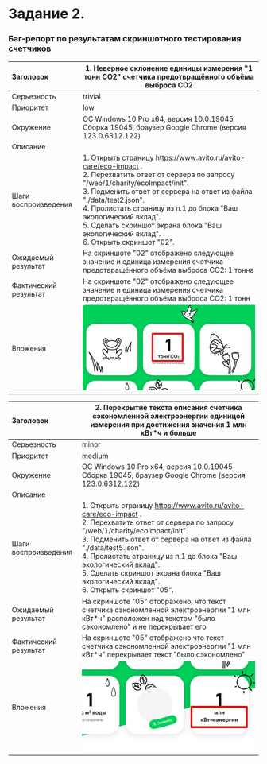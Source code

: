 # Задание 2.

### Баг-репорт по результатам скриншотного тестирования счетчиков

| Заголовок | 1. Неверное склонение единицы измерения "1 тонн CO2" счетчика предотвращённого объёма выброса CO2 |
|:---|-----------|
| Серьезность | trivial |
| Приоритет | low |
| Окружение | ОС Windows 10 Pro x64, версия 10.0.19045 Сборка 19045, браузер Google Chrome (версия 123.0.6312.122) |
| Описание   |  |
| Шаги воспроизведения | 1. Открыть страницу https://www.avito.ru/avito-care/eco-impact . <br/> 2. Перехватить ответ от сервера по запросу "/web/1/charity/ecoImpact/init". <br/> 3. Подменить ответ от сервера на ответ из файла "./data/test2.json". <br/> 4. Пролистать страницу из п.1 до блока "Ваш экологический вклад". <br/> 5. Сделать скриншот экрана блока "Ваш экологический вклад". <br/> 6. Открыть скриншот "02". |
| Ожидаемый результат | На скриншоте "02" отображено следующее значение и единица измерения счетчика предотвращённого объёма выброса CO2: 1 тонна |
| Фактический результат | На скриншоте "02" отображено следующее значение и единица измерения счетчика предотвращённого объёма выброса CO2: 1 тонн |
| Вложения | ![01](https://github.com/NikolaychukSvetlana/Avito-QA-trainee/blob/main/bugs_screenshots/01.jpg) |


| Заголовок | 2. Перекрытие текста описания счетчика сэкономленной электроэнергии единицой измерения при достижения значения 1 млн кВт*ч и больше |
|:---|-----------|
| Серьезность | minor |
| Приоритет | medium |
| Окружение | ОС Windows 10 Pro x64, версия 10.0.19045 Сборка 19045, браузер Google Chrome (версия 123.0.6312.122) |
| Описание   |  |
| Шаги воспроизведения | 1. Открыть страницу https://www.avito.ru/avito-care/eco-impact . <br/> 2. Перехватить ответ от сервера по запросу "/web/1/charity/ecoImpact/init". <br/> 3. Подменить ответ от сервера на ответ из файла "./data/test5.json". <br/> 4. Пролистать страницу из п.1 до блока "Ваш экологический вклад". <br/> 5. Сделать скриншот экрана блока "Ваш экологический вклад". <br/> 6. Открыть скриншот "05". |
| Ожидаемый результат | На скриншоте "05" отображено, что текст счетчика сэкономленной электроэнергии "1 млн кВт*ч" расположен над текстом "было сэкономлено" и не перекрывает его |
| Фактический результат | На скриншоте "05" отображено что текст счетчика сэкономленной электроэнергии "1 млн кВт*ч" перекрывает текст "было сэкономлено" |
| Вложения | ![02](https://github.com/NikolaychukSvetlana/Avito-QA-trainee/blob/main/bugs_screenshots/02.jpg) |
